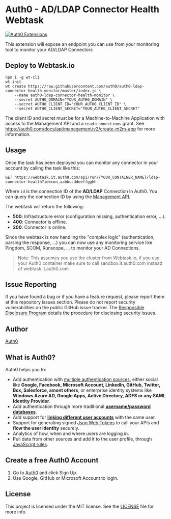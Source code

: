 # Auth0 - AD/LDAP Connector Health Webtask

[![Auth0 Extensions](http://cdn.auth0.com/extensions/assets/badge.svg)](https://sandbox.it.auth0.com/api/run/auth0-extensions/extensions-badge?webtask_no_cache=1)

This extension will expose an endpoint you can use from your monitoring tool to monitor your AD/LDAP Connectors

## Deploy to Webtask.io

```
npm i -g wt-cli
wt init
wt create https://raw.githubusercontent.com/auth0/auth0-ldap-connector-health-monitor/master/index.js \
    --name auth0-ldap-connector-health-monitor \
    --secret AUTH0_DOMAIN="YOUR_AUTH0_DOMAIN" \
    --secret AUTH0_CLIENT_ID="YOUR_AUTH0_CLIENT_ID" \
    --secret AUTH0_CLIENT_SECRET="YOUR_AUTH0_CLIENT_SECRET"
```

The client ID and secret must be for a Machine-to-Machine Application with access to the Management API and a `read:connections` grant. See https://auth0.com/docs/api/management/v2/create-m2m-app for more information.

## Usage

Once the task has been deployed you can monitor any connector in your account by calling the task like this:

```
GET https://webtask.it.auth0.com/api/run/{YOUR_CONTAINER_NAME}/ldap-connector-health?id=con_aabbccddeeffgghh
```

Where `id` is the connection ID of the **AD/LDAP** Connection in Auth0. You can query the connection ID by using the [Management API](https://auth0.com/docs/api/management/v2#!/Connections/get_connections).

The webtask will return the following:

 - **500**: Infrastructure error (configuration missing, authentication error, ...).
 - **400**: Connector is offline.
 - **200**: Connector is online.

Since the webtask is now handling the "complex logic" (authentication, parsing the response, ...) you can now use any monitoring service like Pingdom, SCOM, Runscope, ... to monitor your AD Connections.

> Note: This assumes you use the cluster from Webtask.io, if you use your Auth0 container make sure to call sandbox.it.auth0.com instead of webtask.it.auth0.com

## Issue Reporting

If you have found a bug or if you have a feature request, please report them at this repository issues section. Please do not report security vulnerabilities on the public GitHub issue tracker. The [Responsible Disclosure Program](https://auth0.com/whitehat) details the procedure for disclosing security issues.

## Author

[Auth0](auth0.com)

## What is Auth0?

Auth0 helps you to:

* Add authentication with [multiple authentication sources](https://docs.auth0.com/identityproviders), either social like **Google, Facebook, Microsoft Account, LinkedIn, GitHub, Twitter, Box, Salesforce, amont others**, or enterprise identity systems like **Windows Azure AD, Google Apps, Active Directory, ADFS or any SAML Identity Provider**.
* Add authentication through more traditional **[username/password databases](https://docs.auth0.com/mysql-connection-tutorial)**.
* Add support for **[linking different user accounts](https://docs.auth0.com/link-accounts)** with the same user.
* Support for generating signed [Json Web Tokens](https://docs.auth0.com/jwt) to call your APIs and **flow the user identity** securely.
* Analytics of how, when and where users are logging in.
* Pull data from other sources and add it to the user profile, through [JavaScript rules](https://docs.auth0.com/rules).

## Create a free Auth0 Account

1. Go to [Auth0](https://auth0.com) and click Sign Up.
2. Use Google, GitHub or Microsoft Account to login.

## License

This project is licensed under the MIT license. See the [LICENSE](LICENSE) file for more info.

